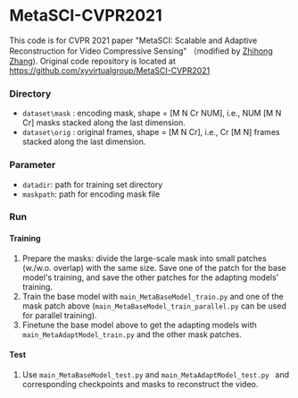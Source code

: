 # MetaSCI-CVPR2021

This code is for CVPR 2021 paper "MetaSCI: Scalable and Adaptive Reconstruction for Video Compressive Sensing" （modified by [Zhihong Zhang](https://github.com/dawnlh)).  Original code repository is located at https://github.com/xyvirtualgroup/MetaSCI-CVPR2021





### Directory

- `dataset\mask` : encoding mask, shape = [M N Cr NUM], i.e., NUM  [M N Cr] masks stacked along the last dimension.
- `dataset\orig` : original frames, shape = [M N Cr], i.e., Cr  [M N] frames stacked along the last dimension.



### Parameter

- `datadir`:  path for training set directory
- `maskpath`: path for encoding mask file



### Run

#### Training

1. Prepare the masks: divide the large-scale mask into small patches (w./w.o. overlap) with the same size. Save one of the patch for the base model's training, and save the other patches for the adapting models' training.
2. Train the base model with `main_MetaBaseModel_train.py` and one of the mask patch above (`main_MetaBaseModel_train_parallel.py` can be used for parallel training).
3. Finetune the base model above to get the adapting models with `main_MetaAdaptModel_train.py` and the other mask patches.

#### Test

1. Use `main_MetaBaseModel_test.py` and `main_MetaAdaptModel_test.py ` and corresponding checkpoints and masks to reconstruct the video.
